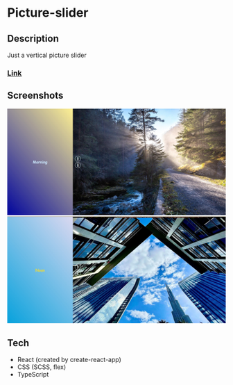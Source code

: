 # Picture-slider

## Description
Just a vertical picture slider

### [Link](https://picture-slider.frontwebdev.ru/ "Click to visit the project website")

## Screenshots
<img src="https://github.com/NathanBailie/Picture-slider/raw/main/first.jpg" width="600" />

<img src="https://github.com/NathanBailie/Picture-slider/raw/main/second.jpg" width="600" />


## Tech
* React (created by create-react-app)
* CSS (SCSS, flex)
* TypeScript